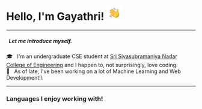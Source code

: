 <h1 align="left"> Hello, I'm Gayathri! <img src="hand-wave.gif" alt="hand wave" width=40/></h1>

<hr>

##### &nbsp; Let me introduce myself.
🎓 &nbsp; I'm an undergraduate CSE student at [Sri Sivasubramaniya Nadar College of Engineering](https://www.ssn.edu.in/) and I happen to, not surprisingly, love coding.\
🌱 &nbsp; As of late, I've been working on a lot of Machine Learning and Web Development!\

<hr>

<h3 align="left">Languages I enjoy working with!</h3>

